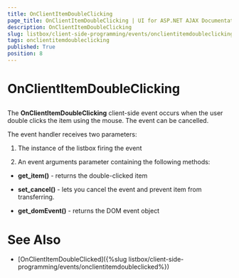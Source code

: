 ```yaml
---
title: OnClientItemDoubleClicking
page_title: OnClientItemDoubleClicking | UI for ASP.NET AJAX Documentation
description: OnClientItemDoubleClicking
slug: listbox/client-side-programming/events/onclientitemdoubleclicking
tags: onclientitemdoubleclicking
published: True
position: 8
---
```


# OnClientItemDoubleClicking

## 

The **OnClientItemDoubleClicking** client-side event occurs when the user double clicks the item using the mouse. The event can be cancelled.

The event handler receives two parameters:

1. The instance of the listbox firing the event

2. An event arguments parameter containing the following methods:

* **get_item()** - returns the double-clicked item

* **set_cancel()** - lets you cancel the event and prevent item from transferring.

* **get_domEvent()** - returns the DOM event object

# See Also

 * [OnClientItemDoubleClicked]({%slug listbox/client-side-programming/events/onclientitemdoubleclicked%})
